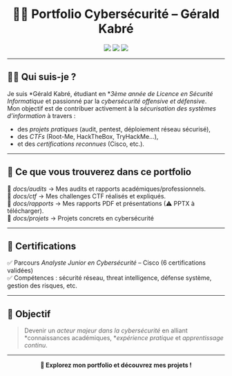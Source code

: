 <h1 align="center">👨‍💻 Portfolio Cybersécurité – Gérald Kabré</h1>

<p align="center">
  <img src="https://img.shields.io/badge/Cybersécurité-Passionné-blue?style=for-the-badge"/>
  <img src="https://img.shields.io/badge/%F0%9F%93%9A-Etudiant%20Licence%203-green?style=for-the-badge"/>
  <img src="https://img.shields.io/badge/HackTheBox-RootMe-CTFs-orange?style=for-the-badge"/>
</p>

---

## 🙋‍♂ Qui suis-je ?
Je suis *Gérald Kabré, étudiant en **3ème année de Licence en Sécurité Informatique* et passionné par la *cybersécurité offensive et défensive*.  
Mon objectif est de contribuer activement à la *sécurisation des systèmes d’information* à travers :  
- des *projets pratiques* (audit, pentest, déploiement réseau sécurisé),  
- des *CTFs* (Root-Me, HackTheBox, TryHackMe…),  
- et des *certifications reconnues* (Cisco, etc.).  

---

## 🚀 Ce que vous trouverez dans ce portfolio
📂 *docs/audits* → Mes audits et rapports académiques/professionnels.  
📂 *docs/ctf* → Mes challenges CTF réalisés et expliqués.  
📂 *docs/rapports* → Mes rapports PDF et présentations (⚠ PPTX à télécharger).  
📂 *docs/projets* → Projets concrets en cybersécurité 

---

## 📜 Certifications
✅ Parcours *Analyste Junior en Cybersécurité* – Cisco (6 certifications validées)  
✅ Compétences : sécurité réseau, threat intelligence, défense système, gestion des risques, etc.  

---

## 🎯 Objectif
> Devenir un *acteur majeur dans la cybersécurité* en alliant *connaissances académiques, **expérience pratique* et *apprentissage continu*.

---

<p align="center">
  <b>🔗 Explorez mon portfolio et découvrez mes projets !</b>
</p>

